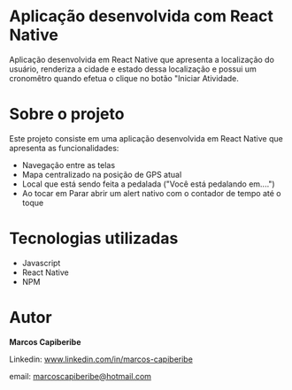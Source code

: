 # Aplicação desenvolvida com React Native

Aplicação desenvolvida em React Native que apresenta a localização do usuário, renderiza a cidade e estado dessa localização e possui um cronomêtro quando efetua o clique no botão "Iniciar Atividade.


# Sobre o projeto

Este projeto consiste em uma aplicação desenvolvida em React Native que apresenta as funcionalidades:

* Navegação entre as telas
* Mapa centralizado na posição de GPS atual
* Local que está sendo feita a pedalada ("Você está pedalando em....")
* Ao tocar em Parar abrir um alert nativo com o contador de tempo até o toque


# Tecnologias utilizadas

* Javascript
* React Native
* NPM


# Autor
<b>Marcos Capiberibe</b>

Linkedin: www.linkedin.com/in/marcos-capiberibe

email: marcoscapiberibe@hotmail.com
